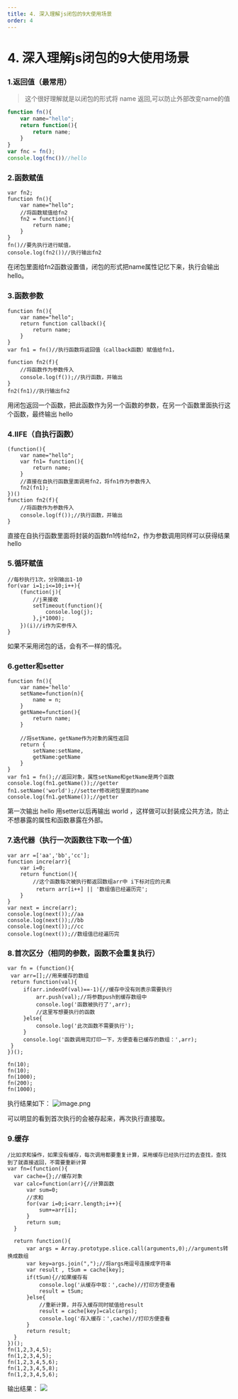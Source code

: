 ```yaml
---
title: 4. 深入理解js闭包的9大使用场景
order: 4
---
```

# 4. 深入理解js闭包的9大使用场景

### 1.返回值（最常用）
> 这个很好理解就是以闭包的形式将 name 返回,可以防止外部改变name的值

```js
function fn(){
    var name="hello";
    return function(){
        return name;
    }
}
var fnc = fn();
console.log(fnc())//hello
```



### 2.函数赋值
```
var fn2;
function fn(){
    var name="hello";
    //将函数赋值给fn2
    fn2 = function(){
        return name;
    }
}
fn()//要先执行进行赋值，
console.log(fn2())//执行输出fn2
```
在闭包里面给fn2函数设置值，闭包的形式把name属性记忆下来，执行会输出 hello。

### 3.函数参数
```
function fn(){
    var name="hello";
    return function callback(){
        return name;
    }
}
var fn1 = fn()//执行函数将返回值（callback函数）赋值给fn1，
 
function fn2(f){
    //将函数作为参数传入
    console.log(f());//执行函数，并输出
}
fn2(fn1)//执行输出fn2
```
用闭包返回一个函数，把此函数作为另一个函数的参数，在另一个函数里面执行这个函数，最终输出 hello

### 4.IIFE（自执行函数）
```
(function(){
    var name="hello";
    var fn1= function(){
        return name;
    }
    //直接在自执行函数里面调用fn2，将fn1作为参数传入
    fn2(fn1);
})()
function fn2(f){
    //将函数作为参数传入
    console.log(f());//执行函数，并输出
}
```
直接在自执行函数里面将封装的函数fn1传给fn2，作为参数调用同样可以获得结果 hello
### 5.循环赋值
```
//每秒执行1次，分别输出1-10
for(var i=1;i<=10;i++){
    (function(j){
        //j来接收
        setTimeout(function(){
            console.log(j);
        },j*1000);
    })(i)//i作为实参传入
}
```

如果不采用闭包的话，会有不一样的情况。

### 6.getter和setter
```
function fn(){
    var name='hello'
    setName=function(n){
        name = n;
    }
    getName=function(){
        return name;
    }

    //将setName，getName作为对象的属性返回
    return {
        setName:setName,
        getName:getName
    }
}
var fn1 = fn();//返回对象，属性setName和getName是两个函数
console.log(fn1.getName());//getter
fn1.setName('world');//setter修改闭包里面的name
console.log(fn1.getName());//getter

```
第一次输出 hello 用setter以后再输出 world ，这样做可以封装成公共方法，防止不想暴露的属性和函数暴露在外部。

### 7.迭代器（执行一次函数往下取一个值）
```
var arr =['aa','bb','cc'];
function incre(arr){
    var i=0;
    return function(){
        //这个函数每次被执行都返回数组arr中 i下标对应的元素
         return arr[i++] || '数组值已经遍历完';
    }
}
var next = incre(arr);
console.log(next());//aa
console.log(next());//bb
console.log(next());//cc
console.log(next());//数组值已经遍历完
```
### 8.首次区分（相同的参数，函数不会重复执行）

```
var fn = (function(){
 var arr=[];//用来缓存的数组
 return function(val){
     if(arr.indexOf(val)==-1){//缓存中没有则表示需要执行
         arr.push(val);//将参数push到缓存数组中
         console.log('函数被执行了',arr);
         //这里写想要执行的函数
     }else{
         console.log('此次函数不需要执行');
     }
     console.log('函数调用完打印一下，方便查看已缓存的数组：',arr);
 }
})();

fn(10);
fn(10);
fn(1000);
fn(200);
fn(1000);
```
执行结果如下：
![image.png](https://cdn.nlark.com/yuque/0/2021/png/21488966/1623658819600-7cb82eb6-b6cd-4117-8db0-3e9120bd332f.png#align=left&display=inline&height=190&originHeight=190&originWidth=432&size=65218&status=done&style=none&width=432)

可以明显的看到首次执行的会被存起来，再次执行直接取。
### 9.缓存
```
/比如求和操作，如果没有缓存，每次调用都要重复计算，采用缓存已经执行过的去查找，查找到了就直接返回，不需要重新计算    
var fn=(function(){
  var cache={};//缓存对象
  var calc=function(arr){//计算函数
      var sum=0;
      //求和
      for(var i=0;i<arr.length;i++){
          sum+=arr[i];
      }
      return sum;
  }

  return function(){
      var args = Array.prototype.slice.call(arguments,0);//arguments转换成数组
      var key=args.join(",");//将args用逗号连接成字符串
      var result , tSum = cache[key];
      if(tSum){//如果缓存有   
          console.log('从缓存中取：',cache)//打印方便查看
          result = tSum;
      }else{
          //重新计算，并存入缓存同时赋值给result
          result = cache[key]=calc(args);
          console.log('存入缓存：',cache)//打印方便查看
      }
      return result;
  }
})();
fn(1,2,3,4,5);
fn(1,2,3,4,5);
fn(1,2,3,4,5,6);
fn(1,2,3,4,5,8);
fn(1,2,3,4,5,6);
```

输出结果：
![](https://cdn.nlark.com/yuque/0/2021/jpeg/21488966/1623658859677-ce5005ff-3b6f-438e-b41e-5da891165d90.jpeg#align=left&display=inline&height=116&originHeight=116&originWidth=427&size=0&status=done&style=none&width=427)


